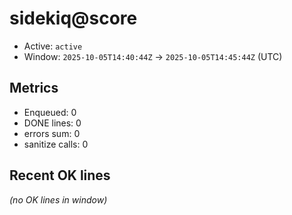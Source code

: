 # sidekiq@score

- Active: `active`
- Window: `2025-10-05T14:40:44Z` → `2025-10-05T14:45:44Z` (UTC)

## Metrics
- Enqueued: 0
- DONE lines: 0
- errors sum: 0
- sanitize calls: 0

## Recent OK lines
_(no OK lines in window)_

